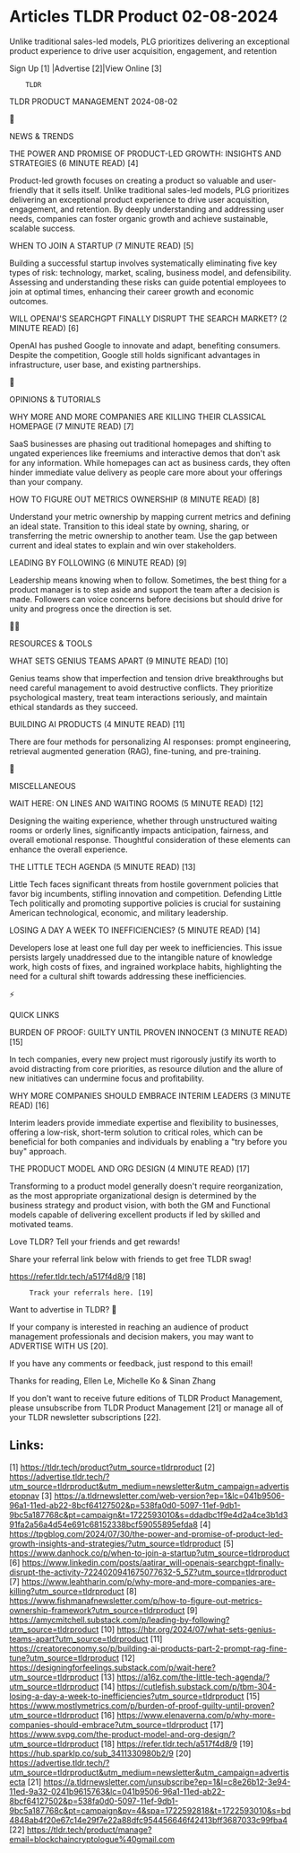 # Articles TLDR Product 02-08-2024

Unlike traditional sales-led models, PLG prioritizes delivering an
exceptional product experience to drive user acquisition, engagement,
and retention  

 Sign Up [1] |Advertise [2]|View Online [3] 

		TLDR 

TLDR PRODUCT MANAGEMENT 2024-08-02

📱 

NEWS & TRENDS

 THE POWER AND PROMISE OF PRODUCT-LED GROWTH: INSIGHTS AND STRATEGIES
(6 MINUTE READ) [4] 

 Product-led growth focuses on creating a product so valuable and
user-friendly that it sells itself. Unlike traditional sales-led
models, PLG prioritizes delivering an exceptional product experience
to drive user acquisition, engagement, and retention. By deeply
understanding and addressing user needs, companies can foster organic
growth and achieve sustainable, scalable success. 

 WHEN TO JOIN A STARTUP (7 MINUTE READ) [5] 

 Building a successful startup involves systematically eliminating
five key types of risk: technology, market, scaling, business model,
and defensibility. Assessing and understanding these risks can guide
potential employees to join at optimal times, enhancing their career
growth and economic outcomes. 

 WILL OPENAI'S SEARCHGPT FINALLY DISRUPT THE SEARCH MARKET? (2 MINUTE
READ) [6] 

 OpenAI has pushed Google to innovate and adapt, benefiting consumers.
Despite the competition, Google still holds significant advantages in
infrastructure, user base, and existing partnerships. 

🚀 

OPINIONS & TUTORIALS

 WHY MORE AND MORE COMPANIES ARE KILLING THEIR CLASSICAL HOMEPAGE (7
MINUTE READ) [7] 

 SaaS businesses are phasing out traditional homepages and shifting to
ungated experiences like freemiums and interactive demos that don't
ask for any information. While homepages can act as business cards,
they often hinder immediate value delivery as people care more about
your offerings than your company. 

 HOW TO FIGURE OUT METRICS OWNERSHIP (8 MINUTE READ) [8] 

 Understand your metric ownership by mapping current metrics and
defining an ideal state. Transition to this ideal state by owning,
sharing, or transferring the metric ownership to another team. Use the
gap between current and ideal states to explain and win over
stakeholders. 

 LEADING BY FOLLOWING (6 MINUTE READ) [9] 

 Leadership means knowing when to follow. Sometimes, the best thing
for a product manager is to step aside and support the team after a
decision is made. Followers can voice concerns before decisions but
should drive for unity and progress once the direction is set. 

🧑‍💻 

RESOURCES & TOOLS

 WHAT SETS GENIUS TEAMS APART (9 MINUTE READ) [10] 

 Genius teams show that imperfection and tension drive breakthroughs
but need careful management to avoid destructive conflicts. They
prioritize psychological mastery, treat team interactions seriously,
and maintain ethical standards as they succeed. 

 BUILDING AI PRODUCTS (4 MINUTE READ) [11] 

 There are four methods for personalizing AI responses: prompt
engineering, retrieval augmented generation (RAG), fine-tuning, and
pre-training. 

🎁 

MISCELLANEOUS

 WAIT HERE: ON LINES AND WAITING ROOMS (5 MINUTE READ) [12] 

 Designing the waiting experience, whether through unstructured
waiting rooms or orderly lines, significantly impacts anticipation,
fairness, and overall emotional response. Thoughtful consideration of
these elements can enhance the overall experience. 

 THE LITTLE TECH AGENDA (5 MINUTE READ) [13] 

 Little Tech faces significant threats from hostile government
policies that favor big incumbents, stifling innovation and
competition. Defending Little Tech politically and promoting
supportive policies is crucial for sustaining American technological,
economic, and military leadership. 

 LOSING A DAY A WEEK TO INEFFICIENCIES? (5 MINUTE READ) [14] 

 Developers lose at least one full day per week to inefficiencies.
This issue persists largely unaddressed due to the intangible nature
of knowledge work, high costs of fixes, and ingrained workplace
habits, highlighting the need for a cultural shift towards addressing
these inefficiencies. 

⚡ 

QUICK LINKS

 BURDEN OF PROOF: GUILTY UNTIL PROVEN INNOCENT (3 MINUTE READ) [15] 

 In tech companies, every new project must rigorously justify its
worth to avoid distracting from core priorities, as resource dilution
and the allure of new initiatives can undermine focus and
profitability. 

 WHY MORE COMPANIES SHOULD EMBRACE INTERIM LEADERS (3 MINUTE READ)
[16] 

 Interim leaders provide immediate expertise and flexibility to
businesses, offering a low-risk, short-term solution to critical
roles, which can be beneficial for both companies and individuals by
enabling a "try before you buy" approach. 

 THE PRODUCT MODEL AND ORG DESIGN (4 MINUTE READ) [17] 

 Transforming to a product model generally doesn't require
reorganization, as the most appropriate organizational design is
determined by the business strategy and product vision, with both the
GM and Functional models capable of delivering excellent products if
led by skilled and motivated teams. 

Love TLDR? Tell your friends and get rewards!

 Share your referral link below with friends to get free TLDR swag! 

 https://refer.tldr.tech/a517f4d8/9 [18] 

		 Track your referrals here. [19] 

Want to advertise in TLDR? 📰

 If your company is interested in reaching an audience of product
management professionals and decision makers, you may want to
ADVERTISE WITH US [20]. 

 If you have any comments or feedback, just respond to this email! 

Thanks for reading, 
Ellen Le, Michelle Ko & Sinan Zhang 

If you don't want to receive future editions of TLDR Product
Management, please unsubscribe from TLDR Product Management [21] or
manage all of your TLDR newsletter subscriptions [22]. 

 

Links:
------
[1] https://tldr.tech/product?utm_source=tldrproduct
[2] https://advertise.tldr.tech/?utm_source=tldrproduct&utm_medium=newsletter&utm_campaign=advertisetopnav
[3] https://a.tldrnewsletter.com/web-version?ep=1&lc=041b9506-96a1-11ed-ab22-8bcf64127502&p=538fa0d0-5097-11ef-9db1-9bc5a187768c&pt=campaign&t=1722593010&s=ddadbc1f9e4d2a4ce3b1d391fa2a56a4d54e691c68152338bcf59055895efda8
[4] https://tpgblog.com/2024/07/30/the-power-and-promise-of-product-led-growth-insights-and-strategies/?utm_source=tldrproduct
[5] https://www.danhock.co/p/when-to-join-a-startup?utm_source=tldrproduct
[6] https://www.linkedin.com/posts/aatirar_will-openais-searchgpt-finally-disrupt-the-activity-7224020941675077632-5_5Z?utm_source=tldrproduct
[7] https://www.leahtharin.com/p/why-more-and-more-companies-are-killing?utm_source=tldrproduct
[8] https://www.fishmanafnewsletter.com/p/how-to-figure-out-metrics-ownership-framework?utm_source=tldrproduct
[9] https://amycmitchell.substack.com/p/leading-by-following?utm_source=tldrproduct
[10] https://hbr.org/2024/07/what-sets-genius-teams-apart?utm_source=tldrproduct
[11] https://creatoreconomy.so/p/building-ai-products-part-2-prompt-rag-fine-tune?utm_source=tldrproduct
[12] https://designingforfeelings.substack.com/p/wait-here?utm_source=tldrproduct
[13] https://a16z.com/the-little-tech-agenda/?utm_source=tldrproduct
[14] https://cutlefish.substack.com/p/tbm-304-losing-a-day-a-week-to-inefficiencies?utm_source=tldrproduct
[15] https://www.mostlymetrics.com/p/burden-of-proof-guilty-until-proven?utm_source=tldrproduct
[16] https://www.elenaverna.com/p/why-more-companies-should-embrace?utm_source=tldrproduct
[17] https://www.svpg.com/the-product-model-and-org-design/?utm_source=tldrproduct
[18] https://refer.tldr.tech/a517f4d8/9
[19] https://hub.sparklp.co/sub_3411330980b2/9
[20] https://advertise.tldr.tech/?utm_source=tldrproduct&utm_medium=newsletter&utm_campaign=advertisecta
[21] https://a.tldrnewsletter.com/unsubscribe?ep=1&l=c8e26b12-3e94-11ed-9a32-0241b9615763&lc=041b9506-96a1-11ed-ab22-8bcf64127502&p=538fa0d0-5097-11ef-9db1-9bc5a187768c&pt=campaign&pv=4&spa=1722592818&t=1722593010&s=bd4848ab4f20e67c14e29f7e22a88dfc954456646f42413bff3687033c99fba4
[22] https://tldr.tech/product/manage?email=blockchaincryptologue%40gmail.com